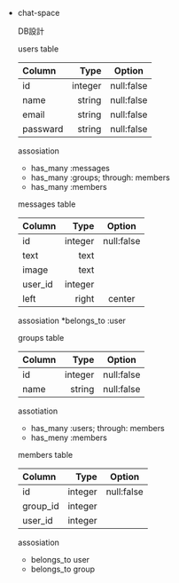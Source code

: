 + chat-space

  DB設計

  users table


  | Column     | Type        | Option       |
  |:-----------|------------:|:------------:|
  | id         | integer     | null:false   |
  | name       | string      | null:false   |
  | email      | string      | null:false   |
  | passward   | string      | null:false   |

  assosiation
  * has_many  :messages
  * has_many  :groups; through: members
  * has_many  :members

  messages table


  | Column     | Type        | Option       |
  |:-----------|------------:|:------------:|
  | id         | integer     | null:false   |
  | text       | text        |              |
  | image      | text        |              |
  | user_id    | integer     |              |
  | left       | right       | center       |

  assosiation
  *belongs_to :user

  groups table


  | Column     | Type        | Option       |
  |:-----------|------------:|:------------:|
  | id         | integer     | null:false   |
  | name       | string      | null:false   |

  assotiation
  * has_many :users; through: members
  * has_meny :members

  members table


  | Column     | Type        | Option       |
  |:-----------|------------:|:------------:|
  | id         | integer     | null:false   |
  | group_id   | integer     |              |
  | user_id    | integer     |              |

  assosiation
  * belongs_to user
  * belongs_to group